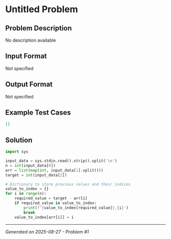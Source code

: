 # Untitled Problem

## Problem Description
No description available

## Input Format
Not specified

## Output Format
Not specified

## Example Test Cases
```json
[]
```

## Solution
```python
import sys

input_data = sys.stdin.read().strip().split('\n')
n = int(input_data[0])
arr = list(map(int, input_data[1].split()))
target = int(input_data[2])

# Dictionary to store previous values and their indices
value_to_index = {}
for i in range(n):
    required_value = target - arr[i]
    if required_value in value_to_index:
        print(f'{value_to_index[required_value]},{i}')
        break
    value_to_index[arr[i]] = i
```

---
*Generated on 2025-08-27 - Problem #1*